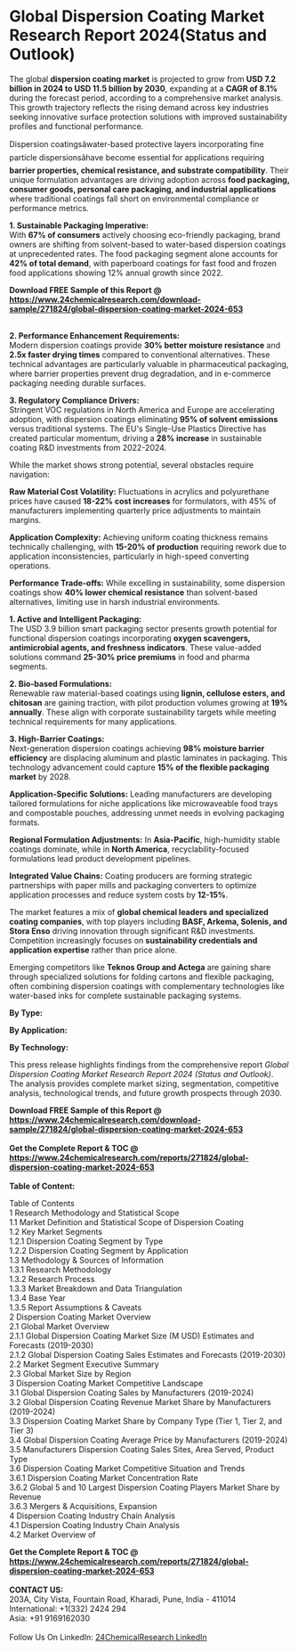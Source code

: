<h1>Global Dispersion Coating Market Research Report 2024(Status and Outlook)</h1><p>The global <strong>dispersion coating market</strong> is projected to grow from <strong>USD 7.2 billion in 2024 to USD 11.5 billion by 2030</strong>, expanding at a <strong>CAGR of 8.1%</strong> during the forecast period, according to a comprehensive market analysis. This growth trajectory reflects the rising demand across key industries seeking innovative surface protection solutions with improved sustainability profiles and functional performance.</p><p>Dispersion coatingsâwater-based protective layers incorporating fine particle dispersionsâhave become essential for applications requiring <strong>barrier properties, chemical resistance, and substrate compatibility</strong>. Their unique formulation advantages are driving adoption across <strong>food packaging, consumer goods, personal care packaging, and industrial applications</strong> where traditional coatings fall short on environmental compliance or performance metrics.</p><p><strong>1. Sustainable Packaging Imperative:</strong><br>
With <strong>67% of consumers</strong> actively choosing eco-friendly packaging, brand owners are shifting from solvent-based to water-based dispersion coatings at unprecedented rates. The food packaging segment alone accounts for <strong>42% of total demand</strong>, with paperboard coatings for fast food and frozen food applications showing 12% annual growth since 2022.</p><div><b>Download FREE Sample of this Report @ 
            <a href="https://www.24chemicalresearch.com/download-sample/271824/global-dispersion-coating-market-2024-653">
            https://www.24chemicalresearch.com/download-sample/271824/global-dispersion-coating-market-2024-653</a></b></div><br><p><strong>2. Performance Enhancement Requirements:</strong><br>
Modern dispersion coatings provide <strong>30% better moisture resistance</strong> and <strong>2.5x faster drying times</strong> compared to conventional alternatives. These technical advantages are particularly valuable in pharmaceutical packaging, where barrier properties prevent drug degradation, and in e-commerce packaging needing durable surfaces.</p><p><strong>3. Regulatory Compliance Drivers:</strong><br>
Stringent VOC regulations in North America and Europe are accelerating adoption, with dispersion coatings eliminating <strong>95% of solvent emissions</strong> versus traditional systems. The EU's Single-Use Plastics Directive has created particular momentum, driving a <strong>28% increase</strong> in sustainable coating R&amp;D investments from 2022-2024.</p><p>While the market shows strong potential, several obstacles require navigation:</p><p><strong>Raw Material Cost Volatility:</strong> Fluctuations in acrylics and polyurethane prices have caused <strong>18-22% cost increases</strong> for formulators, with 45% of manufacturers implementing quarterly price adjustments to maintain margins.</p><p><strong>Application Complexity:</strong> Achieving uniform coating thickness remains technically challenging, with <strong>15-20% of production</strong> requiring rework due to application inconsistencies, particularly in high-speed converting operations.</p><p><strong>Performance Trade-offs:</strong> While excelling in sustainability, some dispersion coatings show <strong>40% lower chemical resistance</strong> than solvent-based alternatives, limiting use in harsh industrial environments.</p><p><strong>1. Active and Intelligent Packaging:</strong><br>
The USD 3.9 billion smart packaging sector presents growth potential for functional dispersion coatings incorporating <strong>oxygen scavengers, antimicrobial agents, and freshness indicators</strong>. These value-added solutions command <strong>25-30% price premiums</strong> in food and pharma segments.</p><p><strong>2. Bio-based Formulations:</strong><br>
Renewable raw material-based coatings using <strong>lignin, cellulose esters, and chitosan</strong> are gaining traction, with pilot production volumes growing at <strong>19% annually</strong>. These align with corporate sustainability targets while meeting technical requirements for many applications.</p><p><strong>3. High-Barrier Coatings:</strong><br>
Next-generation dispersion coatings achieving <strong>98% moisture barrier efficiency</strong> are displacing aluminum and plastic laminates in packaging. This technology advancement could capture <strong>15% of the flexible packaging market</strong> by 2028.</p><p><strong>Application-Specific Solutions:</strong> Leading manufacturers are developing tailored formulations for niche applications like microwaveable food trays and compostable pouches, addressing unmet needs in evolving packaging formats.</p><p><strong>Regional Formulation Adjustments:</strong> In <strong>Asia-Pacific</strong>, high-humidity stable coatings dominate, while in <strong>North America</strong>, recyclability-focused formulations lead product development pipelines.</p><p><strong>Integrated Value Chains:</strong> Coating producers are forming strategic partnerships with paper mills and packaging converters to optimize application processes and reduce system costs by <strong>12-15%</strong>.</p><p>The market features a mix of <strong>global chemical leaders and specialized coating companies</strong>, with top players including <strong>BASF, Arkema, Solenis, and Stora Enso</strong> driving innovation through significant R&amp;D investments. Competition increasingly focuses on <strong>sustainability credentials and application expertise</strong> rather than price alone.</p><p>Emerging competitors like <strong>Teknos Group and Actega</strong> are gaining share through specialized solutions for folding cartons and flexible packaging, often combining dispersion coatings with complementary technologies like water-based inks for complete sustainable packaging systems.</p><p><strong>By Type:</strong></p><p><strong>By Application:</strong></p><p><strong>By Technology:</strong></p><p>This press release highlights findings from the comprehensive report <em>Global Dispersion Coating Market Research Report 2024 (Status and Outlook)</em>. The analysis provides complete market sizing, segmentation, competitive analysis, technological trends, and future growth prospects through 2030.</p><div><b>Download FREE Sample of this Report @ 
            <a href="https://www.24chemicalresearch.com/download-sample/271824/global-dispersion-coating-market-2024-653">
            https://www.24chemicalresearch.com/download-sample/271824/global-dispersion-coating-market-2024-653</a></b></div><br><div><b>Get the Complete Report & TOC @ 
            <a href="https://www.24chemicalresearch.com/reports/271824/global-dispersion-coating-market-2024-653">
            https://www.24chemicalresearch.com/reports/271824/global-dispersion-coating-market-2024-653</a></b></div><br>
            <b>Table of Content:</b><p>Table of Contents<br />
1 Research Methodology and Statistical Scope<br />
1.1 Market Definition and Statistical Scope of Dispersion Coating<br />
1.2 Key Market Segments<br />
1.2.1 Dispersion Coating Segment by Type<br />
1.2.2 Dispersion Coating Segment by Application<br />
1.3 Methodology & Sources of Information<br />
1.3.1 Research Methodology<br />
1.3.2 Research Process<br />
1.3.3 Market Breakdown and Data Triangulation<br />
1.3.4 Base Year<br />
1.3.5 Report Assumptions & Caveats<br />
2 Dispersion Coating Market Overview<br />
2.1 Global Market Overview<br />
2.1.1 Global Dispersion Coating Market Size (M USD) Estimates and Forecasts (2019-2030)<br />
2.1.2 Global Dispersion Coating Sales Estimates and Forecasts (2019-2030)<br />
2.2 Market Segment Executive Summary<br />
2.3 Global Market Size by Region<br />
3 Dispersion Coating Market Competitive Landscape<br />
3.1 Global Dispersion Coating Sales by Manufacturers (2019-2024)<br />
3.2 Global Dispersion Coating Revenue Market Share by Manufacturers (2019-2024)<br />
3.3 Dispersion Coating Market Share by Company Type (Tier 1, Tier 2, and Tier 3)<br />
3.4 Global Dispersion Coating Average Price by Manufacturers (2019-2024)<br />
3.5 Manufacturers Dispersion Coating Sales Sites, Area Served, Product Type<br />
3.6 Dispersion Coating Market Competitive Situation and Trends<br />
3.6.1 Dispersion Coating Market Concentration Rate<br />
3.6.2 Global 5 and 10 Largest Dispersion Coating Players Market Share by Revenue<br />
3.6.3 Mergers & Acquisitions, Expansion<br />
4 Dispersion Coating Industry Chain Analysis<br />
4.1 Dispersion Coating Industry Chain Analysis<br />
4.2 Market Overview of</p><div><b>Get the Complete Report & TOC @ 
            <a href="https://www.24chemicalresearch.com/reports/271824/global-dispersion-coating-market-2024-653">
            https://www.24chemicalresearch.com/reports/271824/global-dispersion-coating-market-2024-653</a></b></div><br><b>CONTACT US:</b><br>
            203A, City Vista, Fountain Road, Kharadi, Pune, India - 411014<br>
            International: +1(332) 2424 294<br>
            Asia: +91 9169162030 <br><br>
            Follow Us On LinkedIn: <a href="https://www.linkedin.com/company/24chemicalresearch/">24ChemicalResearch LinkedIn</a>
